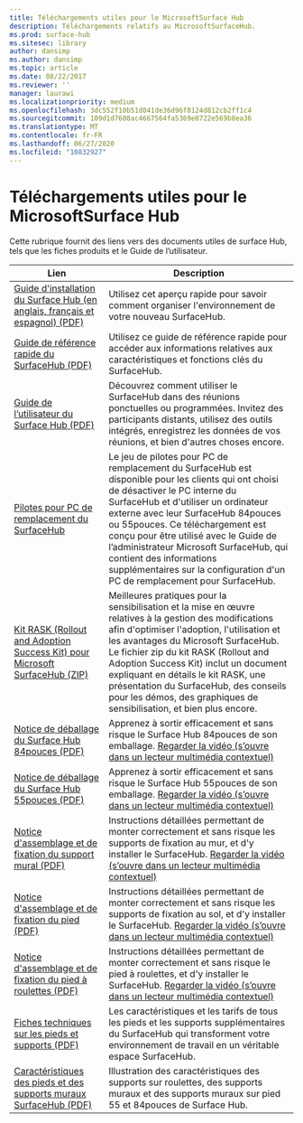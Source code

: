 ```yaml
---
title: Téléchargements utiles pour le MicrosoftSurface Hub
description: Téléchargements relatifs au MicrosoftSurfaceHub.
ms.prod: surface-hub
ms.sitesec: library
author: dansimp
ms.author: dansimp
ms.topic: article
ms.date: 08/22/2017
ms.reviewer: ''
manager: laurawi
ms.localizationpriority: medium
ms.openlocfilehash: 3dc552f10b51d041de36d96f8124d812cb2ff1c4
ms.sourcegitcommit: 109d1d7608ac4667564fa5369e8722e569b8ea36
ms.translationtype: MT
ms.contentlocale: fr-FR
ms.lasthandoff: 06/27/2020
ms.locfileid: "10832927"
---
```

# Téléchargements utiles pour le MicrosoftSurface Hub

Cette rubrique fournit des liens vers des documents utiles de surface Hub, tels que les fiches produits et le Guide de l’utilisateur.

| Lien | Description |
| --- | --- |
| [Guide d'installation du Surface Hub (en anglais, français et espagnol) (PDF)](https://download.microsoft.com/download/0/1/6/016363A4-8602-4F01-8281-9BE5C814DC78/Setup-Guide_EN-FR-SP.pdf) | Utilisez cet aperçu rapide pour savoir comment organiser l'environnement de votre nouveau SurfaceHub. |
| [Guide de référence rapide du SurfaceHub (PDF)](https://download.microsoft.com/download/9/E/E/9EE660F8-3FC6-4909-969E-89EA648F06DB/Surface%20Hub%20Quick%20Reference%20Guide_en-us.pdf)  | Utilisez ce guide de référence rapide pour accéder aux informations relatives aux caractéristiques et fonctions clés du SurfaceHub. |
| [Guide de l’utilisateur du Surface Hub (PDF)](https://download.microsoft.com/download/3/6/B/36B6331E-0C63-4E71-A05D-EE88D05081F8/surface-hub-user-guide-en-us.pdf) | Découvrez comment utiliser le SurfaceHub dans des réunions ponctuelles ou programmées. Invitez des participants distants, utilisez des outils intégrés, enregistrez les données de vos réunions, et bien d'autres choses encore. |
| [Pilotes pour PC de remplacement du SurfaceHub](https://www.microsoft.com/download/details.aspx?id=52210) | Le jeu de pilotes pour PC de remplacement du SurfaceHub est disponible pour les clients qui ont choisi de désactiver le PC interne du SurfaceHub et d'utiliser un ordinateur externe avec leur SurfaceHub 84pouces ou 55pouces. Ce téléchargement est conçu pour être utilisé avec le Guide de l’administrateur Microsoft SurfaceHub, qui contient des informations supplémentaires sur la configuration d'un PC de remplacement pour SurfaceHub.  |
| [Kit RASK (Rollout and Adoption Success Kit) pour Microsoft SurfaceHub (ZIP)](https://download.microsoft.com/download/F/A/3/FA3ADEA4-4966-456B-8BDE-0A594FD52C6C/Surface_Hub_Adoption_Kit_Final_0519.pdf) | Meilleures pratiques pour la sensibilisation et la mise en œuvre relatives à la gestion des modifications afin d'optimiser l'adoption, l'utilisation et les avantages du Microsoft SurfaceHub. Le fichier zip du kit RASK (Rollout and Adoption Success Kit) inclut un document expliquant en détails le kit RASK, une présentation du SurfaceHub, des conseils pour les démos, des graphiques de sensibilisation, et bien plus encore. |
| [Notice de déballage du Surface Hub 84pouces (PDF)](https://download.microsoft.com/download/5/2/B/52B4007E-D8C8-4EED-ACA9-FEEF93F6055C/84_Unpacking_Guide_English_French-Spanish.pdf) | Apprenez à sortir efficacement et sans risque le Surface Hub 84pouces de son emballage. [Regarder la vidéo (s’ouvre dans un lecteur multimédia contextuel)](http://compass.xbox.com/assets/75/2b/752b73dc-6e9d-4692-8ba1-0f9fc03bff6b.mov?n=04.07.16_installation_video_03_unpacking_84.mov) |
| [Notice de déballage du Surface Hub 55pouces (PDF)](https://download.microsoft.com/download/2/E/7/2E7616A2-F936-4512-8052-1E2D92DFD070/55_Unpacking_Guide_English-French-Spanish.PDF) | Apprenez à sortir efficacement et sans risque le Surface Hub 55pouces de son emballage. [Regarder la vidéo (s’ouvre dans un lecteur multimédia contextuel)](http://compass.xbox.com/assets/a9/d6/a9d6b4d7-d33f-4e8b-be92-28f7fc2c06d7.mov?n=04.07.16_installation_video_02_unpacking_55.mov) |
| [Notice d'assemblage et de fixation du support mural (PDF)](https://download.microsoft.com/download/7/0/2/702485E3-B55E-4DE8-B5DD-3B56F90DCF5D/SH-Guide_WACG_Wall_Mounts_EN-FR-ES-NL-DE-IT-PT-AR-DA-FI-NO-SV.pdf) | Instructions détaillées permettant de monter correctement et sans risque les supports de fixation au mur, et d'y installer le SurfaceHub. [Regarder la vidéo (s’ouvre dans un lecteur multimédia contextuel)](http://compass.xbox.com/assets/bf/4d/bf4d6f06-370c-45ee-88e6-c409873914e8.mov?n=04.07.16_installation_video_05_wall_mount.mov) |
| [Notice d'assemblage et de fixation du pied (PDF)](https://download.microsoft.com/download/7/0/2/702485E3-B55E-4DE8-B5DD-3B56F90DCF5D/SH-Guide_WACG_Floor_Support_Mount_EN-FR-ES-NL-DE-IT-AR-DA-FI-NO-SV.pdf) | Instructions détaillées permettant de monter correctement et sans risque les supports de fixation au sol, et d'y installer le SurfaceHub. [Regarder la vidéo (s’ouvre dans un lecteur multimédia contextuel)](http://compass.xbox.com/assets/ed/de/edde468a-e1d4-4ce8-8b61-c4527dd25c81.mov?n=04.07.16_installation_video_06_floor_support_mount.mov) |
| [Notice d'assemblage et de fixation du pied à roulettes (PDF)](https://download.microsoft.com/download/7/0/2/702485E3-B55E-4DE8-B5DD-3B56F90DCF5D/SH-Guide_WACG_Rolling_Stands_EN-FR-ES-NL-DE-IT-AR-DA-FI-NO-SV.pdf) | Instructions détaillées permettant de monter correctement et sans risque le pied à roulettes, et d'y installer le SurfaceHub. [Regarder la vidéo (s’ouvre dans un lecteur multimédia contextuel)](http://compass.xbox.com/assets/1f/94/1f949613-3e4a-41e3-ad60-fe8aa7134115.mov?n=04.07.16_installation_video_04_rolling_stand_mount.mov) |
| [Fiches techniques sur les pieds et supports (PDF)](https://download.microsoft.com/download/5/0/1/501F98D9-1BCC-4448-A1DB-47056CEE33B6/20160711_Surface_Hub_Mounts_and_Stands_Datasheet.pdf) | Les caractéristiques et les tarifs de tous les pieds et les supports supplémentaires du SurfaceHub qui transforment votre environnement de travail en un véritable espace SurfaceHub. |
| [Caractéristiques des pieds et des supports muraux SurfaceHub (PDF)](https://download.microsoft.com/download/7/A/7/7A75BD0F-5A46-4BCE-B313-A80E47AEB581/20160720_Combined_Stand_Wall_Mount_Drawings.pdf) | Illustration des caractéristiques des supports sur roulettes, des supports muraux et des supports muraux sur pied 55 et 84pouces de Surface Hub. |




